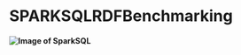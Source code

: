 # SPARKSQLRDFBenchmarking


#### ![Image of SparkSQL](https://commons.bmstu.wiki/images/3/33/Spark_logo.png)
